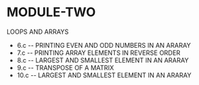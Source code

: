 # MODULE-TWO
LOOPS AND ARRAYS

<ul>

<li> 6.c -- PRINTING EVEN AND ODD NUMBERS IN AN ARARAY </li>
<li> 7.c -- PRINTING ARRAY ELEMENTS IN REVERSE ORDER </li>
<li> 8.c -- LARGEST AND SMALLEST ELEMENT IN AN ARARAY </li>
<li> 9.c -- TRANSPOSE OF A MATRIX </li>
<li>10.c -- LARGEST AND SMALLEST ELEMENT IN AN ARARAY </li>
   
</ul>
